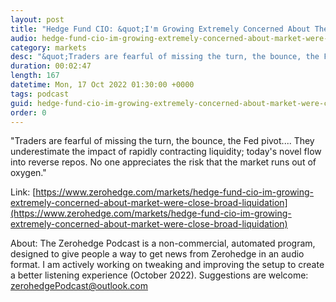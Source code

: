 ```yaml
---
layout: post
title: "Hedge Fund CIO: &quot;I'm Growing Extremely Concerned About The Market. We're Close To A Broad Liquidation Point For Markets&quot;"
audio: hedge-fund-cio-im-growing-extremely-concerned-about-market-were-close-broad-liquidation-0
category: markets
desc: "&quot;Traders are fearful of missing the turn, the bounce, the Fed pivot.... They underestimate the impact of rapidly contracting liquidity; today's novel flow into reverse repos. No one appreciates the risk that the market runs out of oxygen.&quot;"
duration: 00:02:47
length: 167
datetime: Mon, 17 Oct 2022 01:30:00 +0000
tags: podcast
guid: hedge-fund-cio-im-growing-extremely-concerned-about-market-were-close-broad-liquidation-0
order: 0
---
```

&quot;Traders are fearful of missing the turn, the bounce, the Fed pivot.... They underestimate the impact of rapidly contracting liquidity; today's novel flow into reverse repos. No one appreciates the risk that the market runs out of oxygen.&quot;

Link: [https://www.zerohedge.com/markets/hedge-fund-cio-im-growing-extremely-concerned-about-market-were-close-broad-liquidation](https://www.zerohedge.com/markets/hedge-fund-cio-im-growing-extremely-concerned-about-market-were-close-broad-liquidation)

About: The Zerohedge Podcast is a non-commercial, automated program, designed to give people a way to get news from Zerohedge in an audio format.  I am actively working on tweaking and improving the setup to create a better listening experience (October 2022).  Suggestions are welcome: [zerohedgePodcast@outlook.com](mailto:zerohedgePodcast@outlook.com)
